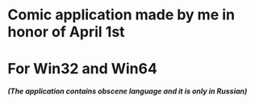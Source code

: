 # Comic application made by me in honor of April 1st
# For Win32 and Win64
***(The application contains obscene language and it is only in Russian)***
